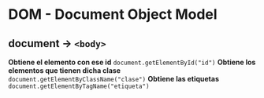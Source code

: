 # DOM - Document Object Model

## document -> `<body>`

**Obtiene el elemento con ese id** `document.getElementById("id")`
**Obtiene los elementos que tienen dicha clase** `document.getElementByClassName("clase")`
**Obtiene las etiquetas** `document.getElementByTagName("etiqueta")`